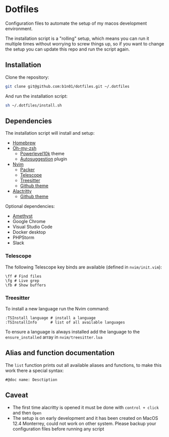 # Dotfiles

Configuration files to automate the setup of my macos development environment.

The installation script is a "rolling" setup, which means you can run it multiple times without worrying to screw things up, so if you want to change the setup you can update this repo and run the script again.

## Installation

Clone the repository:
```sh
git clone git@github.com:b1n01/dotfiles.git ~/.dotfiles 
```

And run the installation script:
```sh
sh ~/.dotfiles/install.sh
```

## Dependencies

The installation script will install and setup:

- [Homebrew](https://github.com/Homebrew/brew)
- [Oh-my-zsh](https://github.com/ohmyzsh/ohmyzsh)
    - [Powerlevel10k](https://github.com/romkatv/powerlevel10k) theme
    - [Autosuggestion](https://github.com/zsh-users/zsh-autosuggestions) plugin
- [Nvim](https://github.com/neovim/neovim)
    - [Packer](https://github.com/wbthomason/packer.nvim)
	- [Telescope](https://github.com/nvim-telescope/telescope.nvim)
	- [Treesitter](https://github.com/nvim-treesitter/nvim-treesitter)
    - [Github theme](https://github.com/projekt0n/github-nvim-theme)
- [Alactritty](https://github.com/alacritty/alacritty)
    - [Github theme](https://github.com/projekt0n/github-nvim-theme/tree/main/terminal/alacritty)

Optional dependencies:

- [Amethyst](https://github.com/ianyh/Amethyst)
- Google Chrome
- Visual Studio Code
- Docker desktop
- PHPStorm
- Slack

### Telescope

The following Telescope key binds are available (defined in `nvim/init.vim`):

```
\ff # Find files
\fg # Live grep
\fb # Show buffers
```

### Treesitter

To install a new language run the Nvim command:

```
:TSInstall language # install a language
:TSInstallInfo      # list of all available languages
```

To ensure a language is always installed add the language to the `ensure_installed` array in `nvim/treesitter.lua` 

## Alias and function documentation

The `list` function prints out all available aliases and functions, to make this work there a special syntax:
```
#@doc name: Desctiption
```

## Caveat

- The first time alacritty is opened it must be done with `control + click` and then `Open`
- The setup is on early development and it has been created on MacOS 12.4 Monterrey, could not work on other system. Please backup your configuration files before running any script
